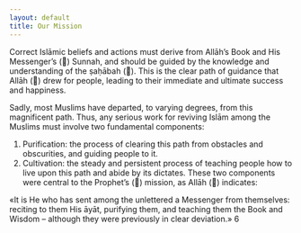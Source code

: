 ```yaml
---
layout: default
title: Our Mission
---
```

Correct Islāmic beliefs and actions must derive from Allāh’s Book and His Messenger’s () Sunnah, and should
be guided by the knowledge and understanding of the ṣaḥābah (). This is the clear path of guidance that
Allāh () drew for people, leading to their immediate and ultimate success and happiness.

Sadly, most Muslims have departed, to varying degrees, from this magnificent path. Thus, any serious work for
reviving Islām among the Muslims must involve two fundamental components:


1. Purification: the process of clearing this path from obstacles and obscurities, and guiding people to it.
2. Cultivation: the steady and persistent process of teaching people how to live upon this path and abide by
its dictates. These two components were central to the Prophet’s () mission, as Allāh () indicates:

«It is He who has sent among the unlettered a
Messenger from themselves: reciting to them
His āyāt, purifying them, and teaching them
the Book and Wisdom – although they were
previously in clear deviation.» 6
